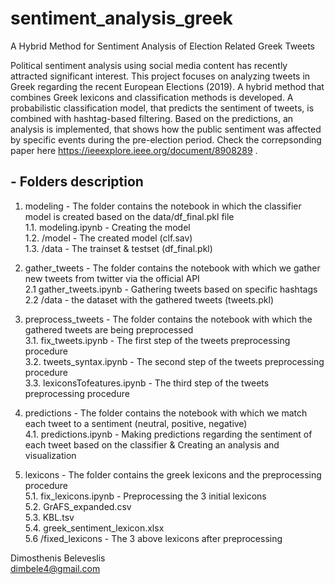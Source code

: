 # sentiment_analysis_greek
A Hybrid Method for Sentiment Analysis of Election Related Greek Tweets

Political sentiment analysis using social media content has recently attracted significant interest. This project focuses on analyzing tweets in Greek regarding the recent European Elections (2019). A hybrid method that combines Greek lexicons and classification methods is developed. A probabilistic classification model, that predicts the sentiment of tweets, is combined with hashtag-based filtering. Based on the predictions, an analysis is implemented, that shows how the public sentiment was affected by specific events during the pre-election period. Check the correpsonding paper here https://ieeexplore.ieee.org/document/8908289 .

## - Folders description

1) modeling - The folder contains the notebook in which the classifier model is created based on the data/df_final.pkl file <br>
1.1. modeling.ipynb - Creating the model <br>
1.2. /model - The created model (clf.sav) <br>
1.3. /data - The trainset & testset (df_final.pkl)<br>

2) gather_tweets - The folder contains the notebook with which we gather new tweets from twitter via the official API<br>
2.1 gather_tweets.ipynb - Gathering tweets based on specific hashtags <br>
2.2 /data - the dataset with the gathered tweets (tweets.pkl)<br>

3) preprocess_tweets - The folder contains the notebook with which the gathered tweets are being preprocessed<br>
3.1. fix_tweets.ipynb - The first step of the tweets preprocessing procedure<br>
3.2. tweets_syntax.ipynb - The second step of the tweets preprocessing procedure<br>
3.3. lexiconsTofeatures.ipynb - The third step of the tweets preprocessing procedure<br>

4) predictions - The folder contains the notebook with which we match each tweet to a sentiment (neutral, positive, negative)<br>
4.1. predictions.ipynb - Making predictions regarding the sentiment of each tweet based on the classifier & Creating an analysis and visualization<br>

5) lexicons - The folder contains the greek lexicons and the preprocessing procedure<br>
5.1. fix_lexicons.ipynb - Preprocessing the 3 initial lexicons <br>
5.2. GrAFS_expanded.csv <br>
5.3. KBL.tsv <br>
5.4. greek_sentiment_lexicon.xlsx <br>
5.6 /fixed_lexicons - The 3 above lexicons after preprocessing <br>


Dimosthenis Beleveslis <br>
dimbele4@gmail.com
